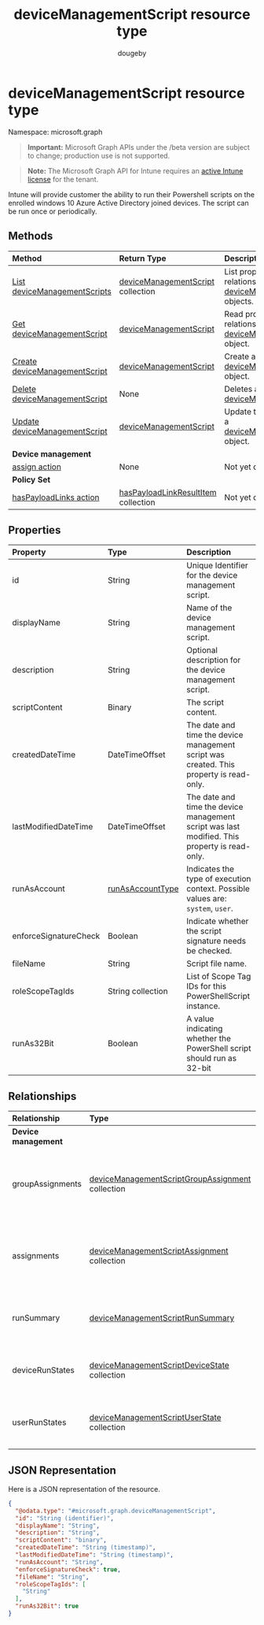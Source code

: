 ﻿---
title: "deviceManagementScript resource type"
description: "Intune will provide customer the ability to run their Powershell scripts on the enrolled windows 10 Azure Active Directory joined devices. The script can be run once or periodically."
author: "dougeby"
localization_priority: Normal
ms.prod: "intune"
doc_type: resourcePageType
---

# deviceManagementScript resource type

Namespace: microsoft.graph

> **Important:** Microsoft Graph APIs under the /beta version are subject to change; production use is not supported.

> **Note:** The Microsoft Graph API for Intune requires an [active Intune license](https://go.microsoft.com/fwlink/?linkid=839381) for the tenant.

Intune will provide customer the ability to run their Powershell scripts on the enrolled windows 10 Azure Active Directory joined devices. The script can be run once or periodically.

## Methods

| Method                                                                                   | Return Type                                                                                      | Description                                                                                                                      |
| :--------------------------------------------------------------------------------------- | :----------------------------------------------------------------------------------------------- | :------------------------------------------------------------------------------------------------------------------------------- |
| [List deviceManagementScripts](../api/intune-shared-devicemanagementscript-list.md)      | [deviceManagementScript](../resources/intune-shared-devicemanagementscript.md) collection        | List properties and relationships of the [deviceManagementScript](../resources/intune-shared-devicemanagementscript.md) objects. |
| [Get deviceManagementScript](../api/intune-shared-devicemanagementscript-get.md)         | [deviceManagementScript](../resources/intune-shared-devicemanagementscript.md)                   | Read properties and relationships of the [deviceManagementScript](../resources/intune-shared-devicemanagementscript.md) object.  |
| [Create deviceManagementScript](../api/intune-shared-devicemanagementscript-create.md)   | [deviceManagementScript](../resources/intune-shared-devicemanagementscript.md)                   | Create a new [deviceManagementScript](../resources/intune-shared-devicemanagementscript.md) object.                              |
| [Delete deviceManagementScript](../api/intune-shared-devicemanagementscript-delete.md)   | None                                                                                             | Deletes a [deviceManagementScript](../resources/intune-shared-devicemanagementscript.md).                                        |
| [Update deviceManagementScript](../api/intune-shared-devicemanagementscript-update.md)   | [deviceManagementScript](../resources/intune-shared-devicemanagementscript.md)                   | Update the properties of a [deviceManagementScript](../resources/intune-shared-devicemanagementscript.md) object.                |
| **Device management**                                                                    |                                                                                                  |                                                                                                                                  |
| [assign action](../api/intune-shared-devicemanagementscript-assign.md)                   | None                                                                                             | Not yet documented                                                                                                               |
| **Policy Set**                                                                           |                                                                                                  |                                                                                                                                  |
| [hasPayloadLinks action](../api/intune-shared-devicemanagementscript-haspayloadlinks.md) | [hasPayloadLinkResultItem](../resources/intune-policyset-haspayloadlinkresultitem.md) collection | Not yet documented                                                                                                               |

## Properties

| Property              | Type                                                               | Description                                                                                   |
| :-------------------- | :----------------------------------------------------------------- | :-------------------------------------------------------------------------------------------- |
| id                    | String                                                             | Unique Identifier for the device management script.                                           |
| displayName           | String                                                             | Name of the device management script.                                                         |
| description           | String                                                             | Optional description for the device management script.                                        |
| scriptContent         | Binary                                                             | The script content.                                                                           |
| createdDateTime       | DateTimeOffset                                                     | The date and time the device management script was created. This property is read-only.       |
| lastModifiedDateTime  | DateTimeOffset                                                     | The date and time the device management script was last modified. This property is read-only. |
| runAsAccount          | [runAsAccountType](../resources/intune-shared-runasaccounttype.md) | Indicates the type of execution context. Possible values are: `system`, `user`.               |
| enforceSignatureCheck | Boolean                                                            | Indicate whether the script signature needs be checked.                                       |
| fileName              | String                                                             | Script file name.                                                                             |
| roleScopeTagIds       | String collection                                                  | List of Scope Tag IDs for this PowerShellScript instance.                                     |
| runAs32Bit            | Boolean                                                            | A value indicating whether the PowerShell script should run as 32-bit                         |

## Relationships

| Relationship          | Type                                                                                                                     | Description                                                     |
| :-------------------- | :----------------------------------------------------------------------------------------------------------------------- | :-------------------------------------------------------------- |
| **Device management** |                                                                                                                          |                                                                 |
| groupAssignments      | [deviceManagementScriptGroupAssignment](../resources/intune-devices-devicemanagementscriptgroupassignment.md) collection | The list of group assignments for the device management script. |
| assignments           | [deviceManagementScriptAssignment](../resources/intune-devices-devicemanagementscriptassignment.md) collection           | The list of group assignments for the device management script. |
| runSummary            | [deviceManagementScriptRunSummary](../resources/intune-devices-devicemanagementscriptrunsummary.md)                      | Run summary for device management script.                       |
| deviceRunStates       | [deviceManagementScriptDeviceState](../resources/intune-devices-devicemanagementscriptdevicestate.md) collection         | List of run states for this script across all devices.          |
| userRunStates         | [deviceManagementScriptUserState](../resources/intune-devices-devicemanagementscriptuserstate.md) collection             | List of run states for this script across all users.            |

## JSON Representation

Here is a JSON representation of the resource.

<!-- {
  "blockType": "resource",
  "keyProperty": "id",
  "@odata.type": "microsoft.graph.deviceManagementScript"
}
-->

```json
{
  "@odata.type": "#microsoft.graph.deviceManagementScript",
  "id": "String (identifier)",
  "displayName": "String",
  "description": "String",
  "scriptContent": "binary",
  "createdDateTime": "String (timestamp)",
  "lastModifiedDateTime": "String (timestamp)",
  "runAsAccount": "String",
  "enforceSignatureCheck": true,
  "fileName": "String",
  "roleScopeTagIds": [
    "String"
  ],
  "runAs32Bit": true
}
```
